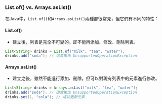### List.of() vs. Arrays.asList()

在Java中，`List.of()`和`Arrays.asList()`兩種都很常見，但它們有不同的特性：

#### List.of()
- 建立後，列表是完全不可變的。即不能再添加、修改、刪除列表。
```java
List<String> drinks = List.of("milk", "tea", "water");
drinks.add("soda"); // 這會拋出 UnsupportedOperationException
```

#### Arrays.asList()
- 建立之後，雖然不能進行添加、刪除，但可以對現有列表中的元素進行修改。
```java
List<String> drinks = Arrays.asList("milk", "tea", "water");
drinks.add("soda"); // 這會拋出 UnsupportedOperationException
drinks.set(1, "cola"); // 成功更新元素
```